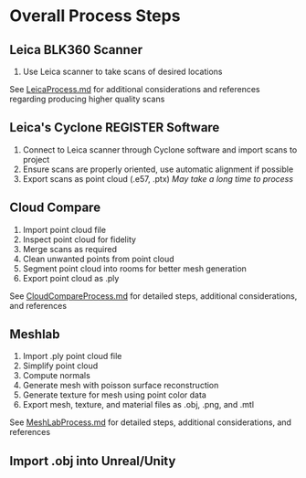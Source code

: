 # Overall Process Steps

## Leica BLK360 Scanner

1. Use Leica scanner to take scans of desired locations

See [LeicaProcess.md](https://github.com/ngAlexander9/TIES-Lab-VR/blob/master/LeicaProcess.md) for additional considerations and references regarding producing higher quality scans

## Leica's Cyclone REGISTER Software

1. Connect to Leica scanner through Cyclone software and import scans to project
2. Ensure scans are properly oriented, use automatic alignment if possible
3. Export scans as point cloud (.e57, .ptx) *May take a long time to process*

## Cloud Compare

1. Import point cloud file
2. Inspect point cloud for fidelity
3. Merge scans as required
4. Clean unwanted points from point cloud
5. Segment point cloud into rooms for better mesh generation
6. Export point cloud as .ply

See [CloudCompareProcess.md](https://github.com/ngAlexander9/TIES-Lab-VR/blob/master/CloudCompareProcess.md) for detailed steps, additional considerations, and references

## Meshlab

1. Import .ply point cloud file
2. Simplify point cloud
3. Compute normals
4. Generate mesh with poisson surface reconstruction
5. Generate texture for mesh using point color data
6. Export mesh, texture, and material files as .obj, .png, and .mtl

See [MeshLabProcess.md](https://github.com/ngAlexander9/TIES-Lab-VR/blob/master/MeshLabProcess.md) for detailed steps, additional considerations, and references

## Import .obj into Unreal/Unity
